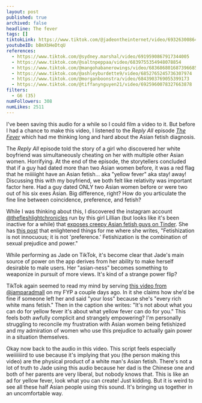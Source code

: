 ```yaml
---
layout: post
published: true
archived: false
headline: The fever
tags: []
tiktokLink: https://www.tiktok.com/@jadeontheinternet/video/6932630086495538438
youtubeID: bBmXbHeDtqU
references:
  - https://www.tiktok.com/@sydney.marshal/video/6919590867917344005
  - https://www.tiktok.com/@saltnpeppaa/video/6839755354948078854
  - https://www.tiktok.com/@mangohabanerowings/video/6836868016873966853
  - https://www.tiktok.com/@ashleyburdette9/video/6852765245736307974
  - https://www.tiktok.com/@morganboonstra/video/6843903769055399173
  - https://www.tiktok.com/@tiffanynguyen21/video/6925960078327663878
filters:
  - G6 (35)
numFollowers: 308
numLikes: 2511
---
```


I've been saving this audio for a while so I could film a video to it. But before I had a chance to make this video, I listened to the _Reply All_ episode [ _The Fever_](https://gimletmedia.com/shows/reply-all/wbhjbr/27-the-fever) which had me thinking long and hard about the Asian fetish diagnosis.

The _Reply All_ episode told the story of a girl who discovered her white boyfriend was simultaneously cheating on her with multiple other Asian women. Horrifying. At the end of the episode, the storytellers concluded that if a guy had dated more than two Asian women before, it was a red flag that he miiiiight have an Asian fetish... aka "yellow fever" aka stay! away! Discussing this with my boyfriend, we both felt like relativity was important factor here. Had a guy dated ONLY two Asian women before or were two out of his six exes Asian. Big difference, right? How do you articulate the fine line between coincidence, preference, and fetish?

While I was thinking about this, I discovered the instagram account [@thefleshlightchronicles](https://www.instagram.com/thefleshlightchronicles/) run by this girl Lillian (but looks like it's been inactive for a while) that [exposes creepy Asian fetish guys on Tinder](https://www.vice.com/en/article/kzxpdn/fleshlight-chronicles-asian-fetish-tinder-memes). She has [this post](https://www.instagram.com/p/BgHxKJqhT1i/) that enlightened things for me where she writes, "Fetishization is not innocuous; it is not 'preference.' Fetishization is the combination of sexual prejudice and power."

While performing as Jade on TikTok, it's become clear that Jade's main source of power on the app derives from her ability to make herself desirable to male users. Her "asian-ness" becomes something to weaponize in pursuit of more views. It's kind of a strange power flip?

TikTok again seemed to read my mind by serving [this video from @jamparadmall](https://www.tiktok.com/@jamparadmall/video/6932608387876277510) on my FYP a couple days ago. In it she claims how she'd be fine if someone left her and said "your loss" because she's "every rich white mans fetish." Then in the caption she writes: "It's not about what you can do for yellow fever it's about what yellow fever can do for you." This feels both awfully complicit and strangely empowering? I'm personally struggling to reconcile my frustration with Asian women being fetishized and my admiration of women who use this prejudice to actually gain power in a situation themselves.

Okay now back to the audio in this video. This script feels especially weiiiiiiird to use because it's implying that you (the person making this video) are the physical product of a white man's Asian fetish. There's not a lot of truth to Jade using this audio because her dad is the Chinese one and both of her parents are very liberal, but nobody knows that. This is like an ad for yellow fever, look what you can create! Just kidding. But it is weird to see all these half Asian people using this sound. It's bringing us together in an uncomfortable way.

